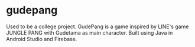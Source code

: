 # gudepang
Used to be a college project. GudePang is a game inspired by LINE's game JUNGLE PANG with Gudetama as main character.
Built using Java in Android Studio and Firebase.
